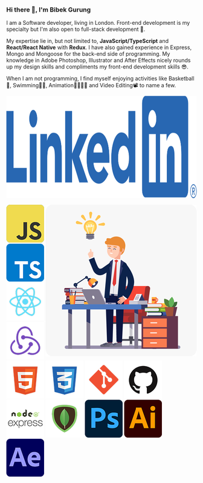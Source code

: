 ### Hi there 👋, I'm Bibek Gurung

I am a Software developer, living in London. Front-end development is my specialty but I'm also open to full-stack development 🚀.

My expertise lie in, but not limited to,  **JavaScript/TypeScript** and **React/React Native** with **Redux**. I have also gained experience in Express, Mongo and Mongoose for the back-end side of programming. My knowledge in Adobe Photoshop, Illustrator and After Effects nicely rounds up my design skills and compliments my front-end development skills 😎.

When I am not programming, I find myself enjoying activities like Basketball🏀, Swimming🏊‍♀️, Animation🏃‍♀️🏃‍♂️ and Video Editing📽 to name a few.

<a href="https://www.linkedin.com/in/bibekgrg/"><img alt="LinkedIn Profile" src="./assets/LI-Logo.png" height="270"></a>

<img align="right" alt="illustration of web developer with laptop" src="./assets/clipart.png" width="400" height="400" />

![JavaScript][JavaScript] ![TypeScript][TypeScript] ![React][React] ![Redux][Redux] ![HTML5][HTML5] ![CSS3][CSS3] ![Git][Git] ![Github][Github] ![Express][Express] ![MongoDB][MongoDB] ![Photoshop][Photoshop] ![Illustrator ][Illustrator ] ![After Effects][After Effects]

[JavaScript]: https://github.com/bibekgurunguh/bibekgurunguh/blob/main/assets/js_icon.png
[TypeScript]:https://github.com/bibekgurunguh/bibekgurunguh/blob/main/assets/ts_icon.png
[React]:https://github.com/bibekgurunguh/bibekgurunguh/blob/main/assets/react_icon.png
[ Redux ]: https://github.com/bibekgurunguh/bibekgurunguh/blob/main/assets/redux_icon.png
[HTML5]:https://github.com/bibekgurunguh/bibekgurunguh/blob/main/assets/html5_icon.png
[CSS3]:https://github.com/bibekgurunguh/bibekgurunguh/blob/main/assets/css3_icon.png
[Git]:https://github.com/bibekgurunguh/bibekgurunguh/blob/main/assets/git_icon.png
[Github]:https://github.com/bibekgurunguh/bibekgurunguh/blob/main/assets/github_icon.png
[ Express ]:  https://github.com/bibekgurunguh/bibekgurunguh/blob/main/assets/express_icon.png
[MongoDB]:https://github.com/bibekgurunguh/bibekgurunguh/blob/main/assets/mongodb_icon.png
[Photoshop]: https://github.com/bibekgurunguh/bibekgurunguh/blob/main/assets/photoshop_icon.png
[ Illustrator ]: https://github.com/bibekgurunguh/bibekgurunguh/blob/main/assets/illustrator_icon.png
[ After Effects ]: https://github.com/bibekgurunguh/bibekgurunguh/blob/main/assets/aftereffects_icon.png
[ clipart ]: https://github.com/bibekgurunguh/bibekgurunguh/blob/main/assets/clipart.png









<!--
**bibekgurunguh/bibekgurunguh** is a ✨ _special_ ✨ repository because its `README.md` (this file) appears on your GitHub profile.

Here are some ideas to get you started:

- 🔭 I’m currently working on ...
- 🌱 I’m currently learning ...
- 👯 I’m looking to collaborate on ...
- 🤔 I’m looking for help with ...
- 💬 Ask me about ...
- 📫 How to reach me: ...
- 😄 Pronouns: ...
- ⚡ Fun fact: ...
-->
